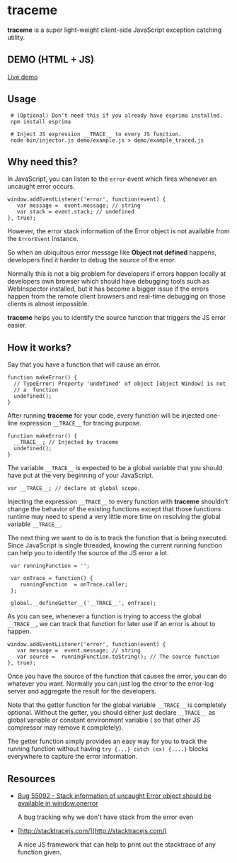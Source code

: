 traceme
=======

**traceme** is a super light-weight client-side JavaScript exception catching utility.

DEMO (HTML + JS)
----

[Live demo](http://jsdo.it/hedger/shiC)


Usage
-----
    
     # (Optional) Don't need this if you already have esprima installed.
     npm install esprima

     # Inject JS expression __TRACE__ to every JS function.
     node bin/injector.js demo/example.js > demo/example_traced.js


Why need this?
------------

In JavaScript, you can listen to the `error` event which fires whenever an uncaught error occurs.

    window.addEventListener('error', function(event) {
       var message =  event.message; // string
       var stack = event.stack; // undefined
    }, true);

However, the error stack information of the Error object is not available from the `ErrorEvent` instance.

So when an ubiquitous  error message like  **Object not defined** happens, developers find it harder to debug the source of the error.

Normally this is not a big problem for developers if errors happen locally at developers own browser which should have debugging tools such as WebInspector installed, but it has become a bigger issue if the errors happen from the remote client browsers and real-time debugging on those clients is almost impossible. 

**traceme** helps you to identify the source function that triggers the JS error easier.

How it works?
-----------

Say that you have a function that will cause an error.

    function makeError() {
      // TypeError: Property 'undefined' of object [object Window] is not
      // a  function
      undefined();
    }

After running **traceme** for your code, every function will be injected  one-line expression `__TRACE__` for tracing purpose.

    function makeError() {
      __TRACE__; // Injected by traceme
      undefined();
    }

The  variable `__TRACE__` is expected to be a global variable that you should have put at the very beginning of your JavaScript.

    var __TRACE__; // declare at global scope.
   
Injecting the expression `__TRACE__` to every function with **traceme** shouldn't change the behavior of the existing functions except that those functions runtime may need to spend a very little more time on resolving the global variable  `__TRACE__`.

The next thing we want to do is to track the function that is being executed. Since JavaScript is single threaded, knowing the current running function can help you to identify the source of the JS error a lot.

     var runningFunction = '';

     var onTrace = function() {
        runningFunction  = onTrace.caller;     
     };

     global.__defineGetter__('__TRACE__', onTrace);  

As you can see, whenever a function is trying to access the global `__TRACE__`, we can track that function for later use if an error is about to happen.

    window.addEventListener('error', function(event) {
       var message =  event.message; // string
       var source =  runningFunction.toString(); // The source function
    }, true);

Once you have the source of the function that causes the error, you can do whatever you want. Normally you can just log the error to the error-log server and aggregate the result for the developers. 

Note that the getter function  for the global variable `__TRACE__` is completely optional. Without the getter, you should either just declare `__TRACE__` as global variable or constant environment variable ( so that other JS compressor may remove it completely).

The getter function simply provides an easy way for you to track the running function without having `try {...} catch (ex) {....}` blocks everywhere to capture the error information.
  

Resources
---------
* [Bug 55092 - Stack information of uncaught Error object should be available in window.onerror](https://bugs.webkit.org/show_bug.cgi?id=55092)
   
   A bug tracking why we don't have stack from the error even 

* [http://stacktracejs.com/](http://stacktracejs.com/)

   A nice JS framework that can help to print out the stacktrace of any function given.
    
